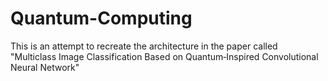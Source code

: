 # Quantum-Computing
This is an attempt to recreate the architecture in the paper called "Multiclass Image Classification Based on Quantum‐Inspired Convolutional Neural Network"
